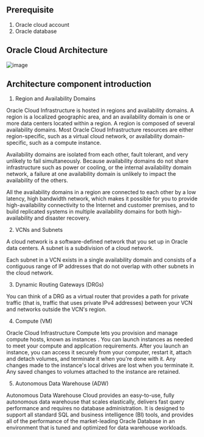 ## Prerequisite
1. Oracle cloud account
2. Oracle database


## Oracle Cloud Architecture

![image](https://github.com/Lhanber/Oracle-ADWC-workshop/blob/master/image/01.png)



## Architecture component introduction

1. Region and Availability Domains

Oracle Cloud Infrastructure is hosted in regions and availability domains. A region is a localized geographic area, and an availability domain is one or more data centers located within a region. A region is composed of several availability domains. Most Oracle Cloud Infrastructure resources are either region-specific, such as a virtual cloud network, or availability domain-specific, such as a compute instance.

Availability domains are isolated from each other, fault tolerant, and very unlikely to fail simultaneously. Because availability domains do not share infrastructure such as power or cooling, or the internal availability domain network, a failure at one availability domain is unlikely to impact the availability of the others.

All the availability domains in a region are connected to each other by a low latency, high bandwidth network, which makes it possible for you to provide high-availability connectivity to the Internet and customer premises, and to build replicated systems in multiple availability domains for both high-availability and disaster recovery.

2. VCNs and Subnets

A cloud network is a software-defined network that you set up in Oracle data centers. A subnet is a subdivision of a cloud network.

Each subnet in a VCN exists in a single availability domain and consists of a contiguous range of IP addresses that do not overlap with other subnets in the cloud network.

3. Dynamic Routing Gateways (DRGs)

You can think of a DRG as a virtual router that provides a path for private traffic (that is, traffic that uses private IPv4 addresses) between your VCN and networks outside the VCN's region.

4. Compute (VM)

Oracle Cloud Infrastructure Compute lets you provision and manage compute hosts, known as instances . You can launch instances as needed to meet your compute and application requirements. After you launch an instance, you can access it securely from your computer, restart it, attach and detach volumes, and terminate it when you're done with it. Any changes made to the instance's local drives are lost when you terminate it. Any saved changes to volumes attached to the instance are retained.


5. Autonomous Data Warehouse (ADW)

Autonomous Data Warehouse Cloud provides an easy-to-use, fully autonomous data warehouse that scales elastically, delivers fast query performance and requires no database administration. It is designed to support all standard SQL and business intelligence (BI) tools, and provides all of the performance of the market-leading Oracle Database in an environment that is tuned and optimized for data warehouse workloads.
